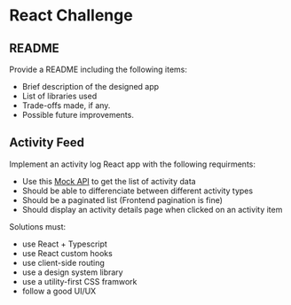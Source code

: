 # React Challenge 

## README
Provide a README including the following items:

- Brief description of the designed app
- List of libraries used
- Trade-offs made, if any.
- Possible future improvements.

## Activity Feed
Implement an activity log React app with the following requirments:

- Use this [Mock API](https://glowing-adventure-49552f65.pages.github.io/data.json) to get the list of activity data
- Should be able to differenciate between different activity types
- Should be a paginated list (Frontend pagination is fine)
- Should display an activity details page when clicked on an activity item


Solutions must:
- use React + Typescript
- use React custom hooks
- use client-side routing
- use a design system library
- use a utility-first CSS framwork 
- follow a good UI/UX
